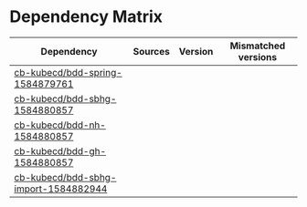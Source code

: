 # Dependency Matrix

Dependency | Sources | Version | Mismatched versions
---------- | ------- | ------- | -------------------
[cb-kubecd/bdd-spring-1584879761](https://github.com/cb-kubecd/bdd-spring-1584879761.git) |  | []() | 
[cb-kubecd/bdd-sbhg-1584880857](https://github.com/cb-kubecd/bdd-sbhg-1584880857.git) |  | []() | 
[cb-kubecd/bdd-nh-1584880857](https://github.com/cb-kubecd/bdd-nh-1584880857.git) |  | []() | 
[cb-kubecd/bdd-gh-1584880857](https://github.com/cb-kubecd/bdd-gh-1584880857.git) |  | []() | 
[cb-kubecd/bdd-sbhg-import-1584882944](https://github.com/cb-kubecd/bdd-sbhg-import-1584882944.git) |  | []() | 
